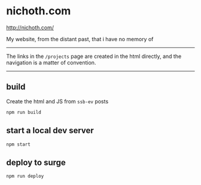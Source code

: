 # nichoth.com

http://nichoth.com/

My website, from the distant past, that i have no memory of

---------------------

The links in the `/projects` page are created in the html directly, and the navigation is a matter of convention.

------------------------

## build
Create the html and JS from `ssb-ev` posts
```
npm run build
```

## start a local dev server
```
npm start
```

## deploy to surge
```
npm run deploy
```








